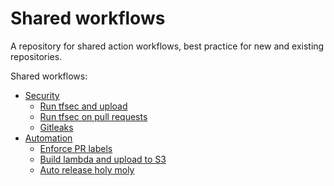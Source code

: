 # Shared workflows

A repository for shared action workflows, best practice for new and existing repositories.

Shared workflows:
- [Security](https://github.com/dfds/shared-workflows/blob/master/workflows/security)
	- [Run tfsec and upload](https://github.com/dfds/shared-workflows/blob/master/workflows/security#run-tfsec-and-upload)
	- [Run tfsec on pull requests](https://github.com/dfds/shared-workflows/blob/master/workflows/security#run-tfsec-on-pull-requests)
	- [Gitleaks](https://github.com/dfds/shared-workflows/blob/master/workflows/security#gitleaks)
- [Automation](https://github.com/dfds/shared-workflows/blob/master/workflows/automation)
	- [Enforce PR labels](https://github.com/dfds/shared-workflows/blob/master/workflows/automation#enforce-pr-labels)
	- [Build lambda and upload to S3](https://github.com/dfds/shared-workflows/blob/master/workflows/automation#build-lambda-and-upload-to-s3)
	- [Auto release holy moly](https://github.com/dfds/shared-workflows/blob/master/workflows/automation#auto-release-holy-moly)